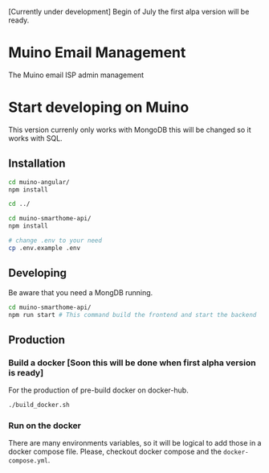 [Currently under development]
Begin of  July the first alpa version will be ready.

# Muino Email Management
The Muino email ISP admin management


# Start developing on Muino
This version currenly only works with MongoDB this will be changed so it works with SQL.


## Installation
``` bash 
cd muino-angular/
npm install

cd ../

cd muino-smarthome-api/
npm install

# change .env to your need
cp .env.example .env

```

## Developing
Be aware that you need a MongDB running. 
``` bash 
cd muino-smarthome-api/
npm run start # This command build the frontend and start the backend

```

## Production
### Build a docker  [Soon this will be done when first alpha version is ready]
For the production of pre-build docker on docker-hub. 
``` bash 
./build_docker.sh

```

### Run on the docker
There are many environments variables, so it will be logical to add those in a docker compose file. Please, checkout docker compose and the `docker-compose.yml`. 
